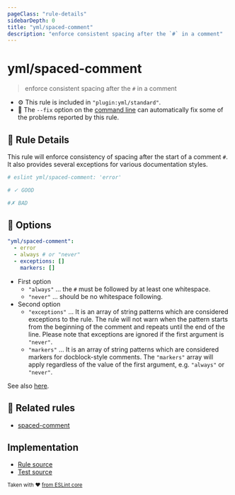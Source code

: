 ```yaml
---
pageClass: "rule-details"
sidebarDepth: 0
title: "yml/spaced-comment"
description: "enforce consistent spacing after the `#` in a comment"
---
```

# yml/spaced-comment

> enforce consistent spacing after the `#` in a comment

- :gear: This rule is included in `"plugin:yml/standard"`.
- :wrench: The `--fix` option on the [command line](https://eslint.org/docs/user-guide/command-line-interface#fixing-problems) can automatically fix some of the problems reported by this rule.

## :book: Rule Details

This rule will enforce consistency of spacing after the start of a comment `#`. It also provides several exceptions for various documentation styles.

<eslint-code-block fix>

<!-- eslint-skip -->

```yaml
# eslint yml/spaced-comment: 'error'

# ✓ GOOD

#✗ BAD
```

</eslint-code-block>

## :wrench: Options

```yaml
"yml/spaced-comment":
  - error
  - always # or "never"
  - exceptions: []
    markers: []
```

- First option
  - `"always"` ... the `#` must be followed by at least one whitespace.
  - `"never"` ... should be no whitespace following.
- Second option
  - `"exceptions"` ... It is an array of string patterns which are considered exceptions to the rule. The rule will not warn when the pattern starts from the beginning of the comment and repeats until the end of the line. Please note that exceptions are ignored if the first argument is `"never"`.
  - `"markers"` ... It is an array of string patterns which are considered markers for docblock-style comments. The `"markers"` array will apply regardless of the value of the first argument, e.g. `"always"` or `"never"`.

See also [here](https://eslint.org/docs/rules/spaced-comment#options).

## :couple: Related rules

- [spaced-comment]

[spaced-comment]: https://eslint.org/docs/rules/spaced-comment

## Implementation

- [Rule source](https://github.com/ota-meshi/eslint-plugin-yml/blob/master/src/rules/spaced-comment.ts)
- [Test source](https://github.com/ota-meshi/eslint-plugin-yml/blob/master/tests/src/rules/spaced-comment.js)

<sup>Taken with ❤️ [from ESLint core](https://eslint.org/docs/rules/spaced-comment)</sup>
